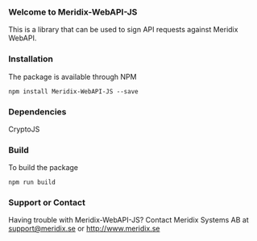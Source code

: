 ### Welcome to Meridix-WebAPI-JS
This is a library that can be used to sign API requests against Meridix WebAPI.

### Installation
The package is available through NPM

    npm install Meridix-WebAPI-JS --save
    
### Dependencies
CryptoJS
    
### Build
To build the package

    npm run build

### Support or Contact
Having trouble with Meridix-WebAPI-JS?
Contact Meridix Systems AB at <support@meridix.se> or
http://www.meridix.se
